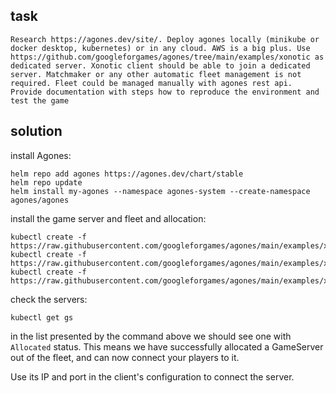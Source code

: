 ## task

```
Research https://agones.dev/site/. Deploy agones locally (minikube or docker desktop, kubernetes) or in any cloud. AWS is a big plus. Use https://github.com/googleforgames/agones/tree/main/examples/xonotic as dedicated server. Xonotic client should be able to join a dedicated server. Matchmaker or any other automatic fleet management is not required. Fleet could be managed manually with agones rest api. Provide documentation with steps how to reproduce the environment and test the game
```

## solution
install Agones:
```
helm repo add agones https://agones.dev/chart/stable
helm repo update
helm install my-agones --namespace agones-system --create-namespace agones/agones
```

install the game server and fleet and allocation:
```
kubectl create -f https://raw.githubusercontent.com/googleforgames/agones/main/examples/xonotic/gameserver.yaml
kubectl create -f https://raw.githubusercontent.com/googleforgames/agones/main/examples/xonotic/fleet.yaml
kubectl create -f https://raw.githubusercontent.com/googleforgames/agones/main/examples/xonotic/gameserverallocation.yaml

```

check the servers:
```
kubectl get gs
```

in the list presented by the command above we should see one with `Allocated` status.
This means we have successfully allocated a GameServer out of the fleet, and can now connect your players to it.

Use its IP and port in the client's configuration to connect the server.